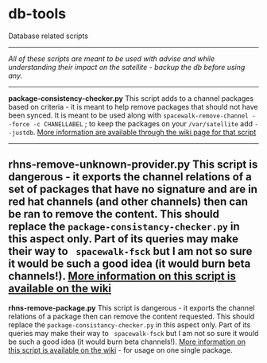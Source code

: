 db-tools
===

Database related scripts

---

_All of these scripts are meant to be used with advise and while understanding their impact on the satellite - backup the db before using any._

---
**package-consistency-checker.py**
This script adds to a channel packages based on criteria - it is meant to help remove packages that should not have been synced. It is meant to be used along with `spacewalk-remove-channel --force -c CHANELLABEL` ; to keep the packages on your `/var/satellite` add `--justdb`. [More information are available through the wiki page for that script](https://github.com/FDewaleyne/rhns-utils/wiki/package-consistency-checker)

---
**rhns-remove-unknown-provider.py**
This script is dangerous - it exports the channel relations of a set of packages that have no signature and are in red hat channels (and other channels) then can be ran to remove the content. This should replace the `package-consistancy-checker.py` in this aspect only. Part of its queries may make their way to ` spacewalk-fsck` but I am not so sure it would be such a good idea (it would burn beta channels!). [More information on this script is available on the wiki](https://github.com/FDewaleyne/rhns-utils/wiki/rhns-remove-unknown-provider)
---
**rhns-remove-package.py**
This script is dangerous - it exports the channel relations of a package then can remove the content requested. This should replace the `package-consistancy-checker.py` in this aspect only. Part of its queries may make their way to ` spacewalk-fsck` but I am not so sure it would be such a good idea (it would burn beta channels!). [More information on this script is available on the wiki](https://github.com/FDewaleyne/rhns-utils/wiki/rhns-remove-package) - for usage on one single package.
